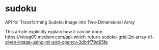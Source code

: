 # sudoku
API for Transforming Sudoku Image into Two-Dimensional Array

This article explicitly explain how it can be done.
https://vitrag09.medium.com/api-which-return-sudoku-grid-2d-array-of-given-image-using-ml-and-opencv-3db4f79d95fe
